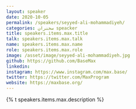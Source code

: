 ```yaml
---
layout: speaker
date: 2020-10-05
permalink: /speakers/seyyed-ali-mohammadiyeh/
categories: سخنران speacker
title: speakers.items.max.title
talk: speakers.items.max.talk
name: speakers.items.max.name
role: speakers.items.max.role
image: /asset/image/seyyed-ali-mohammadiyeh.jpg
github: https://github.com/BaseMax
linkedin:
instagram: https://www.instagram.com/max.base/
twitter: https://twitter.com/MaxProgram
website: https://maxbase.org/
---
```


{% t speakers.items.max.description %}

